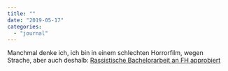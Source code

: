 ```yaml
---
title: ""
date: "2019-05-17"
categories: 
  - "journal"
---
```


Manchmal denke ich, ich bin in einem schlechten Horrorfilm, wegen Strache, aber auch deshalb: [Rassistische Bachelorarbeit an FH approbiert](https://derstandard.at/2000103361623/Offen-rassistische-Bachelorarbeit-an-Fachhochschule-approbiert)
